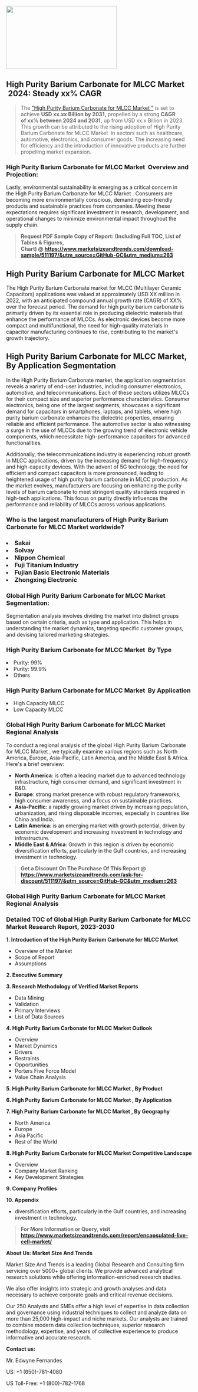<p><img class="alignnone size-medium wp-image-20088" src="https://ffe5etoiles.com/wp-content/uploads/2024/12/MST1-300x171.png" alt="" width="300" height="171" /></p><h2 id="ember46" class="ember-view reader-text-block__heading-2">High Purity Barium Carbonate for MLCC Market &nbsp;2024: Steady&nbsp;xx% CAGR</h2><blockquote id="ember47" class="ember-view reader-text-block__blockquote">The&nbsp;<a class="app-aware-link " href="https://www.marketsizeandtrends.com/download-sample/511197/&utm_source=GitHub-GC&utm_medium=263" target="_blank" data-test-app-aware-link="">"High Purity Barium Carbonate for MLCC Market "</a>&nbsp;is set to achieve&nbsp;<strong>USD&nbsp;xx.xx&nbsp;Billion by 2031,</strong>&nbsp;propelled by a strong&nbsp;<strong>CAGR of&nbsp;xx% between 2024 and 2031,</strong>&nbsp;up from USD xx.x Billion in 2023. This growth can be attributed to the rising adoption of&nbsp;High Purity Barium Carbonate for MLCC Market &nbsp;in sectors such as healthcare, automotive, electronics, and consumer goods. The increasing need for efficiency and the introduction of innovative products are further propelling market expansion.</blockquote><h3 id="ember48" class="ember-view reader-text-block__heading-3">High Purity Barium Carbonate for MLCC Market &nbsp;Overview and Projection:</h3><p id="ember49" class="ember-view reader-text-block__paragraph">Lastly, environmental sustainability is emerging as a critical concern in the&nbsp;High Purity Barium Carbonate for MLCC Market . Consumers are becoming more environmentally conscious, demanding eco-friendly products and sustainable practices from companies. Meeting these expectations requires significant investment in research, development, and operational changes to minimize environmental impact throughout the supply chain.</p><blockquote id="ember50" class="ember-view reader-text-block__blockquote"><strong>Request PDF Sample Copy of Report: (Including Full TOC, List of Tables &amp; Figures, Chart)&nbsp;@&nbsp;<strong><a href="https://www.marketsizeandtrends.com/download-sample/511197/&utm_source=GitHub-GC&utm_medium=263" target="_blank">https://www.marketsizeandtrends.com/download-sample/511197/&utm_source=GitHub-GC&utm_medium=263</a></strong></strong></blockquote><h3 class=""> <h2>High Purity Barium Carbonate for MLCC Market</h2><p>The High Purity Barium Carbonate market for MLCC (Multilayer Ceramic Capacitors) applications was valued at approximately USD XX million in 2022, with an anticipated compound annual growth rate (CAGR) of XX% over the forecast period. The demand for high purity barium carbonate is primarily driven by its essential role in producing dielectric materials that enhance the performance of MLCCs. As electronic devices become more compact and multifunctional, the need for high-quality materials in capacitor manufacturing continues to rise, contributing to the market's growth trajectory.</p><h2>High Purity Barium Carbonate for MLCC Market, By Application Segmentation</h2><p>In the High Purity Barium Carbonate market, the application segmentation reveals a variety of end-user industries, including consumer electronics, automotive, and telecommunications. Each of these sectors utilizes MLCCs for their compact size and superior performance characteristics. Consumer electronics, being one of the largest segments, showcases a significant demand for capacitors in smartphones, laptops, and tablets, where high purity barium carbonate enhances the dielectric properties, ensuring reliable and efficient performance. The automotive sector is also witnessing a surge in the use of MLCCs due to the growing trend of electronic vehicle components, which necessitate high-performance capacitors for advanced functionalities.</p><p>Additionally, the telecommunications industry is experiencing robust growth in MLCC applications, driven by the increasing demand for high-frequency and high-capacity devices. With the advent of 5G technology, the need for efficient and compact capacitors is more pronounced, leading to heightened usage of high purity barium carbonate in MLCC production. As the market evolves, manufacturers are focusing on enhancing the purity levels of barium carbonate to meet stringent quality standards required in high-tech applications. This focus on purity directly influences the performance and reliability of MLCCs across various applications.</p></h3><h3 id="" class="">Who is the largest manufacturers of&nbsp;High Purity Barium Carbonate for MLCC Market worldwide?</h3><h3 class=""></Li><Li>Sakai</Li><Li> Solvay</Li><Li> Nippon Chemical</Li><Li> Fuji Titanium Industry</Li><Li> Fujian Basic Electronic Materials</Li><Li> Zhongxing Electronic</h3><h3 id="ember53" class="ember-view reader-text-block__heading-3">Global&nbsp;High Purity Barium Carbonate for MLCC Market Segmentation:</h3><p id="ember54" class="ember-view reader-text-block__paragraph">Segmentation analysis involves dividing the market into distinct groups based on certain criteria, such as type and application. This helps in understanding the market dynamics, targeting specific customer groups, and devising tailored marketing strategies.</p><h3 id="" class="">High Purity Barium Carbonate for MLCC Market &nbsp;By Type</h3><p></Li><Li>Purity: 99%</Li><Li> Purity: 99.9%</Li><Li> Others</p><h3 id="" class="">High Purity Barium Carbonate for MLCC Market &nbsp;By Application</h3><p class=""></Li><Li>High Capacity MLCC</Li><Li> Low Capacity MLCC</p><h3 id="ember62" class="ember-view reader-text-block__heading-3">Global High Purity Barium Carbonate for MLCC Market Regional Analysis</h3><p id="ember63" class="ember-view reader-text-block__paragraph">To conduct a regional analysis of the global High Purity Barium Carbonate for MLCC Market , we typically examine various regions such as North America, Europe, Asia-Pacific, Latin America, and the Middle East &amp; Africa. Here's a brief overview:</p><ul><li><strong>North America</strong>: is often a leading market due to advanced technology infrastructure, high consumer demand, and significant investment in R&amp;D.</li><li><strong>Europe</strong>: strong market presence with robust regulatory frameworks, high consumer awareness, and a focus on sustainable practices.</li><li><strong>Asia-Pacific</strong>: a rapidly growing market driven by increasing population, urbanization, and rising disposable incomes, especially in countries like China and India.</li><li><strong>Latin America</strong>: is an emerging market with growth potential, driven by economic development and increasing investment in technology and infrastructure.</li><li><strong>Middle East &amp; Africa</strong>: Growth in this region is driven by economic diversification efforts, particularly in the Gulf countries, and increasing investment in technology.</li></ul><blockquote id="ember61" class="ember-view reader-text-block__blockquote"><strong>Get a Discount On The Purchase Of This Report @ <strong><a href="https://html-cleaner.com/" target="">https://www.marketsizeandtrends.com/ask-for-discount/511197/&utm_source=GitHub-GC&utm_medium=263</a></strong></strong></blockquote><h3 id="ember62" class="ember-view reader-text-block__heading-3">Global High Purity Barium Carbonate for MLCC Market Regional Analysis</h3><h3 id="" class="">Detailed TOC of Global High Purity Barium Carbonate for MLCC Market Research Report, 2023-2030</h3><p id="" class=""><strong>1. Introduction of the High Purity Barium Carbonate for MLCC Market </strong></p><ul><li>Overview of the Market</li><li>Scope of Report</li><li>Assumptions</li></ul><p id="" class=""><strong>2. Executive Summary</strong></p><p id="" class=""><strong>3. Research Methodology of Verified Market Reports</strong></p><ul><li>Data Mining</li><li>Validation</li><li>Primary Interviews</li><li>List of Data Sources</li></ul><p id="" class=""><strong>4. High Purity Barium Carbonate for MLCC Market Outlook</strong></p><ul><li>Overview</li><li>Market Dynamics</li><li>Drivers</li><li>Restraints</li><li>Opportunities</li><li>Porters Five Force Model</li><li>Value Chain Analysis</li></ul><p id="" class=""><strong>5. High Purity Barium Carbonate for MLCC Market , By Product</strong></p><p id="" class=""><strong>6. High Purity Barium Carbonate for MLCC Market , By Application</strong></p><p id="" class=""><strong>7. High Purity Barium Carbonate for MLCC Market , By Geography</strong></p><ul><li>North America</li><li>Europe</li><li>Asia Pacific</li><li>Rest of the World</li></ul><p id="" class=""><strong>8. High Purity Barium Carbonate for MLCC Market Competitive Landscape</strong></p><ul><li>Overview</li><li>Company Market Ranking</li><li>Key Development Strategies</li></ul><p id="" class=""><strong>9. Company Profiles</strong></p><p id="" class=""><strong>10. Appendix</strong></p><ul><li>diversification efforts, particularly in the Gulf countries, and increasing investment in technology.</li></ul><blockquote id="ember65" class="ember-view reader-text-block__blockquote"><strong>For More Information or Query, visit <strong><strong><a href="https://html-cleaner.com/" target="">https://www.marketsizeandtrends.com/report/encapsulated-live-cell-market/</a></strong></strong></strong></blockquote><p id="" class=""><strong>About Us: Market Size And Trends</strong></p><p id="" class="">Market Size And Trends is a leading Global Research and Consulting firm servicing over 5000+ global clients. We provide advanced analytical research solutions while offering information-enriched research studies.</p><p id="" class="">We also offer insights into strategic and growth analyses and data necessary to achieve corporate goals and critical revenue decisions.</p><p id="" class="">Our 250 Analysts and SMEs offer a high level of expertise in data collection and governance using industrial techniques to collect and analyze data on more than 25,000 high-impact and niche markets. Our analysts are trained to combine modern data collection techniques, superior research methodology, expertise, and years of collective experience to produce informative and accurate research.</p><p id="" class=""><strong>Contact us:</strong></p><p id="" class="">Mr. Edwyne Fernandes</p><p id="" class="">US: +1 (650)-781-4080</p><p id="" class="">US Toll-Free: +1 (800)-782-1768</p>
